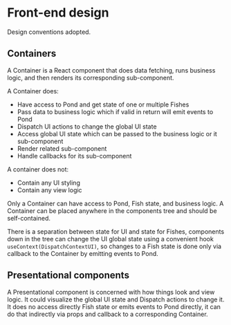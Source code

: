 # Front-end design

Design conventions adopted.

## Containers

A Container is a React component that does data fetching, runs business logic, and then renders its corresponding sub-component.

A Container does:

- Have access to Pond and get state of one or multiple Fishes
- Pass data to business logic which if valid in return will emit events to Pond
- Dispatch UI actions to change the global UI state
- Access global UI state which can be passed to the business logic or it sub-component
- Render related sub-component
- Handle callbacks for its sub-component

A container does not:

- Contain any UI styling
- Contain any view logic

Only a Container can have access to Pond, Fish state, and business logic.
A Container can be placed anywhere in the components tree and should be self-contained.

There is a separation between state for UI and state for Fishes, components down in the tree can change the UI global state using a convenient hook `useContext(DispatchContextUI)`, so changes to a Fish state is done only via callback to the Container by emitting events to Pond.

## Presentational components

A Presentational component is concerned with how things look and view logic.
It could visualize the global UI state and Dispatch actions to change it.
It does no access directly Fish state or emits events to Pond directly, it can do that indirectly via props and callback to a corresponding Container.
